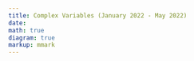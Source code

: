 ```yaml
---
title: Complex Variables (January 2022 - May 2022)
date: 
math: true
diagram: true
markup: mmark
---
```



